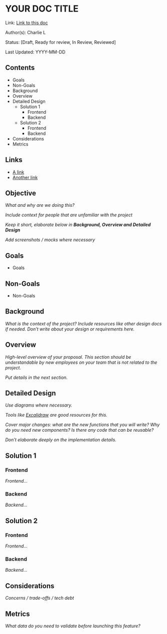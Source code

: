 # YOUR DOC TITLE
Link: [Link to this doc](#)

Author(s): Charlie L

Status: [Draft, Ready for review, In Review, Reviewed]

Last Updated: YYYY-MM-DD

## Contents
- Goals
- Non-Goals
- Background
- Overview
- Detailed Design
  - Solution 1
    - Frontend
    - Backend
  - Solution 2
    - Frontend
    - Backend
- Considerations
- Metrics


## Links
- [A link](#)
- [Another link](#)

## Objective
_What and why are we doing this?_

_Include context for people that are unfamiliar with the project_

_Keep it short, elaborate below in **Background, Overview and Detailed Design**_

_Add screenshots / mocks where necessary_

## Goals
- Goals
## Non-Goals
- Non-Goals

## Background
_What is the context of the project?_
_Include resources like other design docs if needed._
_Don’t write about your design or requirements here._

## Overview
_High-level overview of your proposal. This section should be understandable by new employees on your team that is not related to the project._

_Put details in the next section._

## Detailed Design
_Use diagrams where necessary._

_Tools like [Excalidraw](https://excalidraw.com) are good resources for this._

_Cover major changes: what are the new functions that you will write? Why do you need new components? Is there any code that can be reusable?_

_Don’t elaborate deeply on the implementation details._

## Solution 1
### Frontend
_Frontend…_
### Backend
_Backend…_

## Solution 2
### Frontend
_Frontend…_
### Backend
_Backend…_

## Considerations
_Concerns / trade-offs / tech debt_

## Metrics
_What data do you need to validate before launching this feature?_













